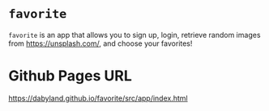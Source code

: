 # `favorite`

`favorite` is an app that allows you to sign up, login, retrieve random images from https://unsplash.com/, and choose your favorites!

# Github Pages URL

https://dabyland.github.io/favorite/src/app/index.html
